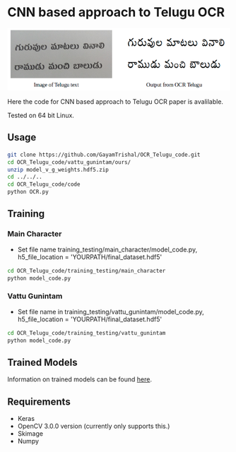 # CNN based approach to Telugu OCR

<p align="center">
  <img src="example.png">
</p>

Here the code for CNN based approach to Telugu OCR paper is avalilable.

Tested on 64 bit Linux.

## Usage
```bash
git clone https://github.com/GayamTrishal/OCR_Telugu_code.git
cd OCR_Telugu_code/vattu_gunintam/ours/
unzip model_v_g_weights.hdf5.zip
cd ../../..
cd OCR_Telugu_code/code
python OCR.py
```

## Training 
### Main Character
- Set file name training_testing/main_character/model_code.py, h5_file_location = 'YOURPATH/final_dataset.hdf5'
```bash
cd OCR_Telugu_code/training_testing/main_character
python model_code.py
```

### Vattu Gunintam
- Set file name in training_testing/vattu_gunintam/model_code.py, h5_file_location = 'YOURPATH/final_dataset.hdf5'
```bash
cd OCR_Telugu_code/training_testing/vattu_gunintam
python model_code.py
```

## Trained Models
Information on trained models can be found [here](https://github.com/GayamTrishal/OCR_Telugu_code/tree/master/models).

## Requirements
- Keras
- OpenCV 3.0.0 version (currently only supports this.)
- Skimage
- Numpy
